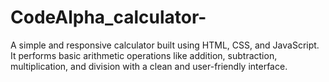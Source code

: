 # CodeAlpha_calculator-
A simple and responsive calculator built using HTML, CSS, and JavaScript. It performs basic arithmetic operations like addition, subtraction, multiplication, and division with a clean and user-friendly interface.
